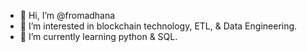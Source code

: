 - 👋 Hi, I’m @fromadhana
- 👀 I’m interested in blockchain technology, ETL, & Data Engineering.
- 🌱 I’m currently learning python & SQL.


<!---
fromadhana/fromadhana is a ✨ special ✨ repository because its `README.md` (this file) appears on your GitHub profile.
You can click the Preview link to take a look at your changes.
--->
